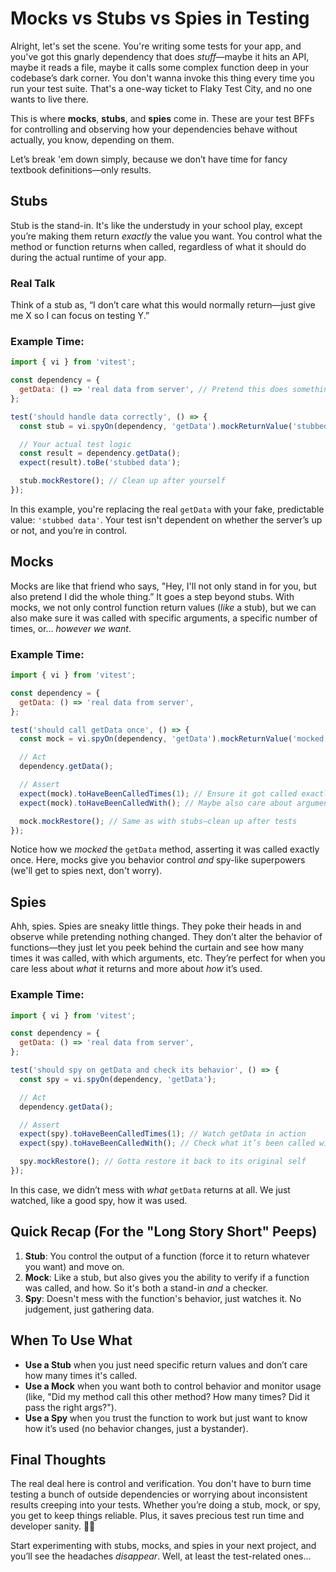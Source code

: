 # Mocks vs Stubs vs Spies in Testing

Alright, let's set the scene. You're writing some tests for your app, and you've got this gnarly dependency that does _stuff_—maybe it hits an API, maybe it reads a file, maybe it calls some complex function deep in your codebase’s dark corner. You don't wanna invoke this thing every time you run your test suite. That's a one-way ticket to Flaky Test City, and no one wants to live there.

This is where **mocks**, **stubs**, and **spies** come in. These are your test BFFs for controlling and observing how your dependencies behave without actually, you know, depending on them.

Let’s break 'em down simply, because we don’t have time for fancy textbook definitions—only results.

## Stubs

Stub is the stand-in. It's like the understudy in your school play, except you’re making them return _exactly_ the value you want. You control what the method or function returns when called, regardless of what it should do during the actual runtime of your app.

### Real Talk

Think of a stub as, “I don’t care what this would normally return—just give me X so I can focus on testing Y.”

### Example Time:

```javascript
import { vi } from 'vitest';

const dependency = {
  getData: () => 'real data from server', // Pretend this does something real expensive.
};

test('should handle data correctly', () => {
  const stub = vi.spyOn(dependency, 'getData').mockReturnValue('stubbed data');

  // Your actual test logic
  const result = dependency.getData();
  expect(result).toBe('stubbed data');

  stub.mockRestore(); // Clean up after yourself
});
```

In this example, you're replacing the real `getData` with your fake, predictable value: `'stubbed data'`. Your test isn't dependent on whether the server’s up or not, and you’re in control.

## Mocks

Mocks are like that friend who says, "Hey, I'll not only stand in for you, but also pretend I did the whole thing.” It goes a step beyond stubs. With mocks, we not only control function return values (_like_ a stub), but we can also make sure it was called with specific arguments, a specific number of times, or... _however we want_.

### Example Time:

```javascript
import { vi } from 'vitest';

const dependency = {
  getData: () => 'real data from server',
};

test('should call getData once', () => {
  const mock = vi.spyOn(dependency, 'getData').mockReturnValue('mocked data');

  // Act
  dependency.getData();

  // Assert
  expect(mock).toHaveBeenCalledTimes(1); // Ensure it got called exactly once
  expect(mock).toHaveBeenCalledWith(); // Maybe also care about arguments?

  mock.mockRestore(); // Same as with stubs—clean up after tests
});
```

Notice how we _mocked_ the `getData` method, asserting it was called exactly once. Here, mocks give you behavior control _and_ spy-like superpowers (we'll get to spies next, don't worry).

## Spies

Ahh, spies. Spies are sneaky little things. They poke their heads in and observe while pretending nothing changed. They don’t alter the behavior of functions—they just let you peek behind the curtain and see how many times it was called, with which arguments, etc. They’re perfect for when you care less about _what_ it returns and more about _how_ it’s used.

### Example Time:

```javascript
import { vi } from 'vitest';

const dependency = {
  getData: () => 'real data from server',
};

test('should spy on getData and check its behavior', () => {
  const spy = vi.spyOn(dependency, 'getData');

  // Act
  dependency.getData();

  // Assert
  expect(spy).toHaveBeenCalledTimes(1); // Watch getData in action
  expect(spy).toHaveBeenCalledWith(); // Check what it’s been called with

  spy.mockRestore(); // Gotta restore it back to its original self
});
```

In this case, we didn’t mess with _what_ `getData` returns at all. We just watched, like a good spy, how it was used.

## Quick Recap (For the "Long Story Short" Peeps)

1. **Stub**: You control the output of a function (force it to return whatever you want) and move on.
2. **Mock**: Like a stub, but also gives you the ability to verify if a function was called, and how. So it's both a stand-in _and_ a checker.
3. **Spy**: Doesn't mess with the function's behavior, just watches it. No judgement, just gathering data.

## When To Use What

- **Use a Stub** when you just need specific return values and don’t care how many times it's called.
- **Use a Mock** when you want both to control behavior and monitor usage (like, "Did my method call this other method? How many times? Did it pass the right args?").
- **Use a Spy** when you trust the function to work but just want to know how it’s used (no behavior changes, just a bystander).

## Final Thoughts

The real deal here is control and verification. You don't have to burn time testing a bunch of outside dependencies or worrying about inconsistent results creeping into your tests. Whether you’re doing a stub, mock, or spy, you get to keep things reliable. Plus, it saves precious test run time and developer sanity. 🧠💡

Start experimenting with stubs, mocks, and spies in your next project, and you’ll see the headaches _disappear_. Well, at least the test-related ones...
